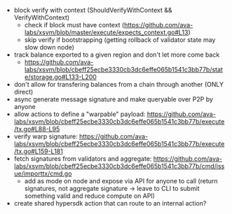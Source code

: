 * block verify with context (ShouldVerifyWithContext && VerifyWithContext)
  * check if block must have context (https://github.com/ava-labs/xsvm/blob/master/execute/expects_context.go#L13)
  * skip verify if bootstrapping (getting rollback of validator state may slow down node)
* track balance exported to a given region and don't let more come back
  * https://github.com/ava-labs/xsvm/blob/cbeff25ecbe3330cb3dc6effe065b1541c3bb77b/state/storage.go#L133-L200
* don't allow for transfering balances from a chain through another (ONLY direct)
* async generate message signature and make queryable over P2P by anyone
* allow actions to define a "warpable" payload: https://github.com/ava-labs/xsvm/blob/cbeff25ecbe3330cb3dc6effe065b1541c3bb77b/execute/tx.go#L88-L95
* verify warp signature: https://github.com/ava-labs/xsvm/blob/cbeff25ecbe3330cb3dc6effe065b1541c3bb77b/execute/tx.go#L159-L181
* fetch signatures from validators and aggregate: https://github.com/ava-labs/xsvm/blob/cbeff25ecbe3330cb3dc6effe065b1541c3bb77b/cmd/issue/importtx/cmd.go
  * add as mode on node and expose via API for anyone to call (return
    signatures, not aggregate signature -> leave to CLI to submit something
    valid and reduce compute on API)
* create shared hypersdk action that can route to an internal action?
